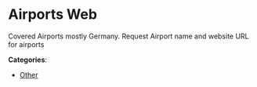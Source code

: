 # Airports Web


Covered Airports mostly Germany. Request Airport name and website URL for airports



**Categories**:

- [Other](https://github.com/apis-list/apis-list#other)





